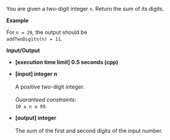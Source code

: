 You are given a two-digit integer `n`. Return the sum of its digits.

__Example__

For `n = 29`, the output should be<br>
`addTwoDigits(n) = 11`.

__Input/Output__

+ __[execution time limit] 0.5 seconds (cpp)__

+ __[input] integer n__<br><br>A positive two-digit integer.<br><br>_Guaranteed constraints:_<br>`10 ≤ n ≤ 99`.

+ __[output] integer__<br><br>The sum of the first and second digits of the input number.
